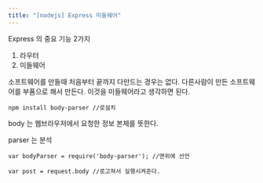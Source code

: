 ```yaml
---
title: "[nodejs] Express 미들웨어"
---
```


Express 의 중요 기능 2가지
1. 라우터
2. 미들웨어

소프트웨어를 만들때 처음부터 끝까지 다만드는 경우는 없다.
다른사람이 만든 소프트웨어를 부품으로 해서 만든다. 이것을 미들웨어라고 생각하면 된다.

```
npm install body-parser //로설치
```

body 는 웹브라우저에서 요청한 정보 본체를 뜻한다.

parser 는 분석

```
var bodyParser = require('body-parser'); //맨위에 선언

var post = request.body //로고쳐서 실행시켜준다.
```
